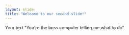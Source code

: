 ```yaml
---
layout: slide
title: "Welcome to our second slide!"
---
```

Your text
"You're the boss computer telling me what to do"
